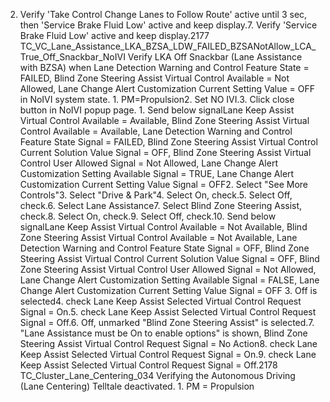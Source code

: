 2. Verify 'Take Control Change Lanes to Follow Route' active until 3 sec, then 'Service Brake Fluid Low' active and keep display.7. Verify 'Service Brake Fluid Low' active and keep display.2177 TC_VC_Lane_Assistance_LKA_BZSA_LDW_FAILED_BZSANotAllow_LCA_True_Off_Snackbar_NoIVI Verify LKA Off Snackbar (Lane Assistance with BZSA) when Lane Detection Warning and Control Feature State = FAILED, Blind Zone Steering Assist Virtual Control Available = Not Allowed, Lane Change Alert Customization Current Setting Value = OFF in NoIVI system state. 1. PM=Propulsion2. Set NO IVI.3. Click close button in NoIVI popup page. 1. Send below signalLane Keep Assist Virtual Control Available = Available, Blind Zone Steering Assist Virtual Control Available = Available, Lane Detection Warning and Control Feature State Signal = FAILED, Blind Zone Steering Assist Virtual Control Current Solution Value Signal = OFF, Blind Zone Steering Assist Virtual Control User Allowed Signal = Not Allowed, Lane Change Alert Customization Setting Available Signal = TRUE, Lane Change Alert Customization Current Setting Value Signal = OFF2. Select "See More Controls"3. Select "Drive & Park"4. Select On, check.5. Select Off, check.6. Select Lane Assistance7. Select Blind Zone Steering Assist, check.8. Select On, check.9. Select Off, check.10. Send below signalLane Keep Assist Virtual Control Available = Not Available, Blind Zone Steering Assist Virtual Control Available = Not Available, Lane Detection Warning and Control Feature State Signal = OFF, Blind Zone Steering Assist Virtual Control Current Solution Value Signal = OFF, Blind Zone Steering Assist Virtual Control User Allowed Signal = Not Allowed, Lane Change Alert Customization Setting Available Signal = FALSE, Lane Change Alert Customization Current Setting Value Signal = OFF 3. Off is selected4. check Lane Keep Assist Selected Virtual Control Request Signal = On.5. check Lane Keep Assist Selected Virtual Control Request Signal = Off.6. Off, unmarked "Blind Zone Steering Assist" is selected.7. "Lane Assistance must be On to enable options" is shown, Blind Zone Steering Assist Virtual Control Request Signal = No Action8. check Lane Keep Assist Selected Virtual Control Request Signal = On.9. check Lane Keep Assist Selected Virtual Control Request Signal = Off.2178 TC_Cluster_Lane_Centering_034 Verifying the Autonomous Driving (Lane Centering) Telltale deactivated. 1. PM = Propulsion